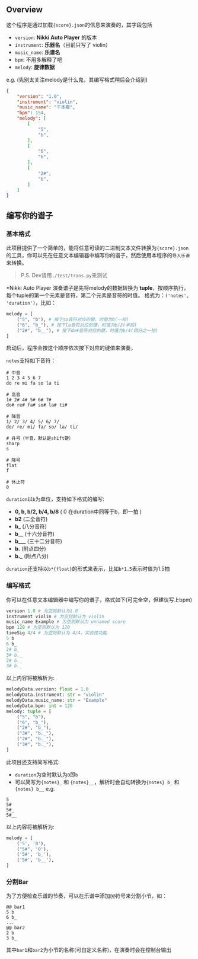 ## Overview

这个程序是通过加载`{score}.json`的信息来演奏的，其字段包括

- `version`: **Nikki Auto Player** 的版本
- `instrument`: **乐器名**（目前只写了 violin）
- `music_name`: **乐谱名**
- `bpm`: 不用多解释了吧
- `melody`: **旋律数据**

e.g. (先别太关注melody是什么鬼，其编写格式稍后会介绍到)
```json
{
    "version": "1.0",
    "instrument": "violin",
    "music_name": "千本樱",
    "bpm": 154,
    "melody": [
        [
            "5",
            "b",
        ],
        [
            "6",
            "b",
        ],
        [
            "2#",
            "b",
        ]
    ]
}
```
## 编写你的谱子

### 基本格式
此项目提供了一个简单的，能将任意可读的二进制文本文件转换为`{score}.json`的工具，你可以先在任意文本编辑器中编写你的谱子，然后使用本程序的`导入乐谱`来转换。

> P.S. Dev请用`./test/trans.py`来测试

*Nikki Auto Player 演奏谱子是先将melody的数据转换为 **tuple**，按顺序执行，每个tuple的第一个元素是音符，第二个元素是音符的时值。
格式为：`('notes', 'duration')`，比如：
```python
melody = [
    ("5", "b"), # 按下so音符对应的键，时值为b(一拍)
    ("6", "b_"), # 按下la音符对应的键，时值为b/2(半拍)
    ("2#", "b__"), # 按下do#音符对应的键，时值为b/4(四分之一拍)
]
```
启动后，程序会按这个顺序依次按下对应的键值来演奏，

`notes`支持如下音符：
```text
# 中音
1 2 3 4 5 6 7
do re mi fa so la ti

# 高音
1# 2# 4# 5# 6# 7#
do# re# fa# so# la# ti#

# 降音
1/ 2/ 3/ 4/ 5/ 6/ 7/
do/ re/ mi/ fa/ so/ la/ ti/

# 升号（半音，默认是shift键）
sharp
s

# 降号
flat
f

# 休止符
0
```

`duration`以`b`为单位，支持如下格式的编写:

- **0, b, b/2, b/4, b/8** ( 0 在duration中同等于b，即一拍 )
- **b2**  (二全音符)
- **b_**  (八分音符)
- **b__** (十六分音符)
- **b___** (三十二分音符)
- **b.** (附点四分)
- **b._**  (附点八分)

`duration`还支持以`b*{float}`的形式来表示，比如`b*1.5`表示时值为1.5拍

### 编写格式

你可以在任意文本编辑器中编写你的谱子，格式如下(可完全空，但建议写上bpm)

```python
version 1.0 # 为空则默认为1.0
instrument violin # 为空则默认为 violin
music_name Example # 为空则默认为 unnamed score
bpm 120 # 为空则默认为 120
timeSig 4/4 # 为空则默认为 4/4，实验性功能
5 b
6 b_
2# b_
3# b._
2# b._
3# b._
```
以上内容将被解析为:
```python
melodyData.version: float = 1.0
melodyData.instrument: str = "violin"
melodyData.music_name: str = "Example"
melodyData.bpm: int = 120
melody: tuple = [
    ("5", "b"),
    ("6", "b_"),
    ("2#", "b_"),
    ("3#", "b._"),
    ("2#", "b._"),
    ("3#", "b._"),
]
```
此项目还支持简写格式:
- `duration`为空时默认为`0`即`b`
- 可以简写为`{notes}_` 和 `{notes}__`，解析时会自动转换为`{notes} b_` 和 `{notes} b__`
e.g.
```text
5
5#
5#_
5#__
```
以上内容将被解析为:
```python
melody = [
    ('5', '0'),
    ("5#", '0'),
    ('5#', 'b_'),
    ('5#', 'b__'),
]
```
### 分割Bar
为了方便检查乐谱的节奏，可以在乐谱中添加`@@`符号来分割小节，如：
```text
@@ bar1
5 b
6 b_
...
@@ bar2
2 b
3 b_
```
其中`bar1`和`bar2`为小节的名称(可自定义名称)，在演奏时会在控制台输出